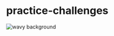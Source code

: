 # practice-challenges
![wavy background](https://user-images.githubusercontent.com/124186096/236589652-6616ac35-b186-4096-ae9a-477eb2bcdee2.png)
